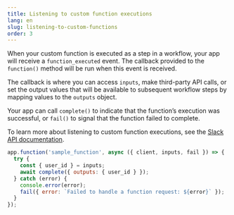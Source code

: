 ```yaml
---
title: Listening to custom function executions
lang: en
slug: listening-to-custom-functions
order: 3
---
```


<div class="section-content"> 

When your custom function is executed as a step in a workflow, your app will receive a `function_executed` event. The callback provided to the `function()` method will be run when this event is received.

The callback is where you can access `inputs`, make third-party API calls, or set the output values that will be available to subsequent workflow steps by mapping values to the `outputs` object.

Your app can call `complete()` to indicate that the function’s execution was successful, or `fail()` to signal that the function failed to complete.

To learn more about listening to custom function executions, see the [Slack API documentation](https://api.slack.com/automation/functions/custom-bolt#listener).


</div>

```js
app.function('sample_function', async ({ client, inputs, fail }) => {
  try {
    const { user_id } = inputs;
    await complete({ outputs: { user_id } });
  } catch (error) {
    console.error(error);
    fail({ error: `Failed to handle a function request: ${error}` });
  }
});
```

